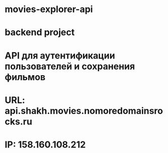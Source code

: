 # movies-explorer-api
# backend project

# API для аутентификации пользователей и сохранения фильмов
# URL: api.shakh.movies.nomoredomainsrocks.ru

# IP: 158.160.108.212
